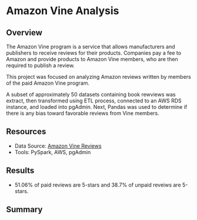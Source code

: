 # Amazon Vine Analysis

## Overview

The Amazon Vine program is a service that allows manufacturers and publishers to receive reviews for their products. Companies pay a fee to Amazon and provide products to Amazon Vine members, who are then required to publish a review.

This project was focused on analyzing Amazon reviews written by members of the paid Amazon Vine program. 

A subset of approximately 50 datasets containing book rewviews was extract, then transformed using ETL process, connected to an AWS RDS instance, and loaded into pgAdmin. Next, Pandas was used to determine if there is any bias toward favorable reviews from Vine members.

## Resources
- Data Source: [Amazon Vine Reviews](https://s3.amazonaws.com/amazon-reviews-pds/tsv/index.txt)
- Tools: PySpark, AWS, pgAdmin

## Results

- 51.06% of paid reviews are 5-stars and 38.7% of unpaid reveiws are 5-stars.

## Summary 
